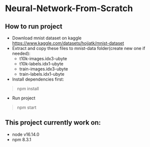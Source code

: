 # Neural-Network-From-Scratch
## How to run project
- Download mnist dataset on kaggle https://www.kaggle.com/datasets/hojjatk/mnist-dataset
- Extract and copy these files to mnist-data folder(create new one if needed):
  + t10k-images.idx3-ubyte
  + t10k-labels.idx1-ubyte
  + train-images.idx3-ubyte
  + train-labels.idx1-ubyte
- Install dependencies first:
> npm install
- Run project
> npm start

## This project currently work on:
- node v16.14.0
- npm 8.3.1
